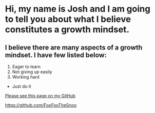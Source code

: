 # Hi, my name is Josh and I am going to tell you about what I believe constitutes a growth mindset.



## **I believe there are many aspects of a growth mindset. I have few listed below:**
1. Eager to learn
2. Not giving up easily
3. Working hard
  * Just do it



[Please see this page on my GitHub](https://github.com/FooFooTheSnoo/reading-notes/edit/main/README.md)

https://github.com/FooFooTheSnoo
